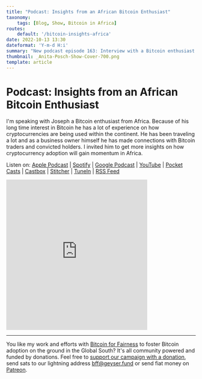```yaml
---
title: "Podcast: Insights from an African Bitcoin Enthusiast"
taxonomy:
    tags: [Blog, Show, Bitcoin in Africa]
routes:
    default: '/bitcoin-insights-africa'
date: 2022-10-13 13:30
dateformat: 'Y-m-d H:i'
summary: "New podcast episode 163: Interview with a Bitcoin enthusiast from Africa. Lots of insights on trading volume, regulation, use-cases and the answer to do people use Bitcoin or stablecoins?"
thumbnail: _Anita-Posch-Show-Cover-700.png
template: article
---
```


# Podcast: Insights from an African Bitcoin Enthusiast

I'm speaking with Joseph a Bitcoin enthusiast from Africa. Because of his long time interest in Bitcoin he has a lot of experience on how cryptocurrencies are being used within the continent. He has been traveling a lot and as a business owner himself he has made connections with Bitcoin traders and convicted holders. I invited him to get more insights on how cryptocurrency adoption will gain momentum in Africa.

Listen on: [Apple Podcast](https://podcasts.apple.com/at/podcast/bitcoin-co/id1432576313) | [Spotify](https://open.spotify.com/show/0EJu3cMWF0AMxeO8NMH71z) | [Google Podcast](https://podcasts.google.com/?feed=aHR0cHM6Ly9iaXRjb2ludW5kY28uY29tL2VuL2ZlZWQvbXAzLw) | [YouTube](https://www.youtube.com/playlist?list=PL2zepPkogWotoUrb4T2XjLHa3SGHT5IX-) | [Pocket Casts](https://pca.st/YYPf) | [Castbox](https://castbox.fm/channel/id1484185) | [Stitcher](https://www.stitcher.com/podcast/anita-posch/bitcoin-co) | [TuneIn](https://tunein.com/podcasts/Business--Economics-Podcasts/Bitcoin--Co-p1189680/) | [RSS Feed](https://bitcoinundco.com/en/feed/mp3/)

<iframe title="Podlove Web Player: The Anita Posch Show: A Bitcoin only podcast - Insights from a Bitcoin Enthusiast in Africa" width="375" height="400" src="https://cdn.podlove.org/web-player/share.html?episode=https%3A%2F%2Fbitcoinundco.com%2Fen%2F%3Fpodlove_player4%3D1629" frameborder="0" scrolling="no" tabindex="0"></iframe>



---
You like my work and efforts with [Bitcoin for Fairness](https://bffbtc.org) to foster Bitcoin adoption on the ground in the Global South? It's all community powered and funded by donations. Feel free to [support our campaign with a donation](https://anita.link/geyser), send sats to our lightning address bff@geyser.fund or send fiat money on [Patreon](https://patreon.com/anitaposch).